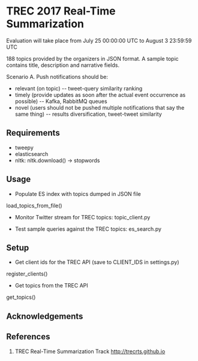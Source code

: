 # TREC 2017 Real-Time Summarization

Evaluation will take place from July 25 00:00:00 UTC to August 3 23:59:59 UTC

188 topics provided by the organizers in JSON format. A sample topic contains title, description and narrative fields.

Scenario A. Push notifications should be:

* relevant (on topic) -- tweet-query similarity ranking
* timely (provide updates as soon after the actual event occurrence as possible) -- Kafka, RabbitMQ queues
* novel (users should not be pushed multiple notifications that say the same thing) -- results diversification, tweet-tweet similarity

## Requirements

* tweepy
* elasticsearch
* nltk: nltk.download() -> stopwords

## Usage

* Populate ES index with topics dumped in JSON file

load_topics_from_file()

* Monitor Twitter stream for TREC topics:
topic_client.py

* Test sample queries against the TREC topics:
es_search.py


## Setup

* Get client ids for the TREC API (save to CLIENT_IDS in settings.py)


register_clients()


* Get topics from the TREC API


get_topics()



## Acknowledgements


## References

1. TREC Real-Time Summarization Track http://trecrts.github.io